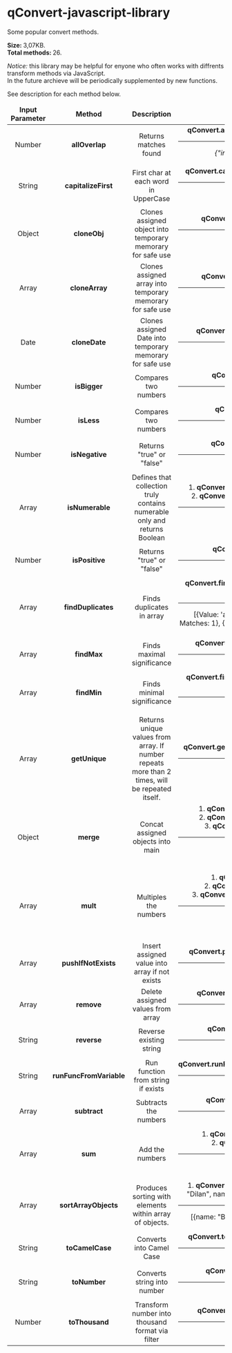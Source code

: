 # qConvert-javascript-library
Some popular convert methods.

<b>Size: </b> 3,07KB.<br/>
<b>Total methods: </b> 26.

<p><i>Notice: </i>this library may be helpful for enyone who often works with diffrents transform methods via JavaScript. <br/>
In the future archieve will be periodically supplemented by new functions.

<p>See description for each method below.</p>

<table width="100%">
<thead>
<tr align="center">
<td> <b>Input Parameter</b> </td>
<td> <b>Method</b> </td>
<td> <b>Description</b> </td>
<td> <b>Example</b> </td>
</tr>
</thead>
<tbody>

<tr align="center">
<td> Number </td>
<td> <b>allOverlap</b> </td>
<td> Returns matches found </td>
<td> <b>qConvert.allOverlap</b>(4, [3,43,'a',4], 2); <hr/> <p><i> {"index": 3, "value": 4} </i></p> </td>
</tr>

<tr align="center">
<td> String </td>
<td> <b>capitalizeFirst</b> </td>
<td> First char at each word in UpperCase </td>
<td> <b>qConvert.capitalizeFirst</b>("hello world!"); <hr/> <p><i> Hello World! </i></p> </td>
</tr>

<tr align="center">
<td> Object </td>
<td> <b>cloneObj</b> </td>
<td> Clones assigned object into temporary memorary for safe use</td>
<td> <b>qConvert.cloneObj</b>({a:1, b:2}); <hr/> <p><i> {a:1, b:2} </i></p> </td>
</tr>

<tr align="center">
<td> Array </td>
<td> <b>cloneArray</b> </td>
<td> Clones assigned array into temporary memorary for safe use</td>
<td> <b>qConvert.cloneArray</b>([1,2,3]); <hr/> - </td>
</tr>

<tr align="center">
<td> Date </td>
<td> <b>cloneDate</b> </td>
<td> Clones assigned Date into temporary memorary for safe use</td>
<td> <b>qConvert.cloneDate</b>(new Date()); <hr/> - </td>
</tr>

<tr align="center">
<td> Number </td>
<td> <b>isBigger</b> </td>
<td> Compares two numbers </td>
<td> <b>qConvert.isBigger</b>(3,7); <hr/> false </td>
</tr>

<tr align="center">
<td> Number </td>
<td> <b>isLess</b> </td>
<td> Compares two numbers </td>
<td> <b>qConvert.isLess</b>(4,5); <hr/> true </td>
</tr>

<tr align="center">
<td> Number </td>
<td> <b>isNegative</b> </td>
<td> Returns "true" or "false" </td>
<td> <b>qConvert.isNegative</b>(4); <hr/> false </td>
</tr>

<tr align="center">
<td> Array </td>
<td> <b>isNumerable</b> </td>
<td> Defines that collection truly contains numerable only and returns Boolean </td>
<td> 1. <b>qConvert.isNumerable</b>([1,2,3, 'a']); <br/> 2. <b>qConvert.isNumerable</b>([1,2,"3"]); <hr/> 1. false<br/> 2. true </td>
</tr>

<tr align="center">
<td> Number </td>
<td> <b>isPositive</b> </td>
<td> Returns "true" or "false" </td>
<td> <b>qConvert.isPositive</b>(4); <hr/> true </td>
</tr>

<tr align="center">
<td> Array </td>
<td> <b>findDuplicates</b> </td>
<td> Finds duplicates in array </td>
<td> <b>qConvert.findDuplicates</b>(['a', 'b', 'A', 'A', 'c']); <hr/> [{Value: 'a', Matches: 1}, {Value: 'b', Matches: 1}, {Value: 'A', Matches: 2}, {Value: 'c', Matches: 1}] </td>
</tr>

<tr align="center">
<td> Array </td>
<td> <b>findMax</b> </td>
<td> Finds maximal significance </td>
<td> <b>qConvert.findMax</b>([-1,2,35,6,4]); <hr/> 35 </td>
</tr>

<tr align="center">
<td> Array </td>
<td> <b>findMin</b> </td>
<td> Finds minimal significance </td>
<td> <b>qConvert.findMin</b>([-1,2,35,6,4, 0, -30, 31]); <hr/> -30 </td>
</tr>

<tr align="center">
<td> Array </td>
<td> <b>getUnique</b> </td>
<td> Returns unique values from array. If number repeats more than 2 times, will be repeated itself. </td>
<td> <b>qConvert.getUnique</b>([2,3,2,5,4,3,5,5,4]); <hr/> [2,3,5,4] </td>
</tr>

<tr align="center">
<td> Object </td>
<td> <b>merge</b> </td>
<td> Concat assigned objects into main </td>
<td> 1. <b>qConvert.merge</b>({a:1}, {b:2}); <br/> 2. <b>qConvert.merge</b>({a:1}, {a:3}); <br/> 3. <b>qConvert.merge</b>({a:1}, 5); <hr/> 1. {a:1, b:2} <br/> 2. {a:3} <br/> 3. {a:1}  </td>
</tr>

<tr align="center">
<td> Array </td>
<td> <b>mult</b> </td>
<td> Multiples the numbers </td>
<td> 1. <b>qConvert.mult</b>(1,2,3);<br/> 2. <b>qConvert.mult</b>("1",[4], 2); <br/> 3. <b>qConvert.mult</b>("1",[4], 2, [1.25]); <hr/> 1. 6<br/> 2. 8<br/> 3. 10 </td>
</tr>

<tr align="center">
<td> Array </td>
<td> <b>pushIfNotExists</b> </td>
<td> Insert assigned value into array if not exists </td>
<td> <b>qConvert.pushIfNotExists</b>([1,2,4], 3); <hr/> [1,2,3,4] </td>
</tr>

<tr align="center">
<td> Array </td>
<td> <b>remove</b> </td>
<td> Delete assigned values from array </td>
<td> <b>qConvert.remove</b>([1,2,3,4,5], 3); <hr/> [1,2,4,5] </td>
</tr>

<tr align="center">
<td> String </td>
<td> <b>reverse</b> </td>
<td> Reverse existing string </td>
<td> <b>qConvert.reverse</b>("hello"); <hr/> olleh </td>
</tr>

<tr align="center">
<td> String </td>
<td> <b>runFuncFromVariable</b> </td>
<td> Run function from string if exists </td>
<td> <b>qConvert.runFuncFromVariable</b>("greeting"); <hr/> greeting() </td>
</tr>

<tr align="center">
<td> Array </td>
<td> <b>subtract</b> </td>
<td> Subtracts the numbers </td>
<td> <b>qConvert.subtract</b>("hello"); <hr/> - </td>
</tr>

<tr align="center">
<td> Array </td>
<td> <b>sum</b> </td>
<td> Add the numbers </td>
<td> 1. <b>qConvert.sum</b>([1,2,3], [4]); <br/> 2. <b>qConvert.sum</b>(1,2,3); <hr/> 1. 10 <br/> 2. 6</td>
</tr>

<tr align="center">
<td> Array </td>
<td> <b>sortArrayObjects</b> </td>
<td> Produces sorting with elements within array of objects. </td>
<td> 1. <b>qConvert.sortArrayObjects</b>([{name: "Dilan", name: "Bob", name: "Daniel"}]); <hr/> [{name: "Bob", name: "Daniel", name: "Dilan"}] </td>
</tr>

<tr align="center">
<td> String </td>
<td> <b>toCamelCase</b> </td>
<td> Converts into Camel Case </td>
<td> <b>qConvert.toCamelCase</b>('Hello world'); <hr/> helloWorld </td>
</tr>

<tr align="center">
<td> String </td>
<td> <b>toNumber</b> </td>
<td> Converts string into number </td>
<td> <b>qConvert.toNumber</b>("3.5"); <hr/> 3.5 </td>
</tr>

<tr align="center">
<td> Number </td>
<td> <b>toThousand</b> </td>
<td> Transform number into thousand format via filter </td>
<td> <b>qConvert.toThousand</b>(1233.5"); <hr/> 1,233.5 </td>
</tr>

</tbody>
</table>